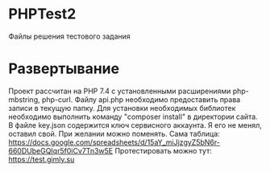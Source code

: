 # PHPTest2
Файлы решения тестового задания

# Развертывание
Проект рассчитан на PHP 7.4 с установленными расширениями php-mbstring, php-curl.
Файлу api.php необходимо предоставить права записи в текущую папку.
Для установки необходимых библиотек необходимо выполнить команду "composer install" в директории сайта.
В файле key.json содержится ключ сервисного аккаунта. Я его не менял, оставил свой. При желании можно поменять.
Сама таблица: https://docs.google.com/spreadsheets/d/15aY_miJjzgyZ5bN6r-660DUbeGQIqr5f0iCv7Tn3w5E
Протестировать можно тут: https://test.gimly.su

